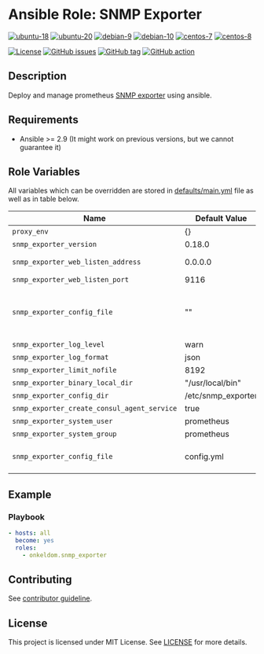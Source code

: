 # Ansible Role: SNMP Exporter

[![ubuntu-18](https://img.shields.io/badge/ubuntu-18.x-orange?style=flat&logo=ubuntu)](https://ubuntu.com/)
[![ubuntu-20](https://img.shields.io/badge/ubuntu-20.x-orange?style=flat&logo=ubuntu)](https://ubuntu.com/)
[![debian-9](https://img.shields.io/badge/debian-9.x-orange?style=flat&logo=debian)](https://www.debian.org/)
[![debian-10](https://img.shields.io/badge/debian-10.x-orange?style=flat&logo=debian)](https://www.debian.org/)
[![centos-7](https://img.shields.io/badge/centos-7.x-orange?style=flat&logo=centos)](https://www.centos.org/)
[![centos-8](https://img.shields.io/badge/centos-8.x-orange?style=flat&logo=centos)](https://www.centos.org/)

[![License](https://img.shields.io/badge/license-MIT%20License-brightgreen.svg?style=flat)](https://opensource.org/licenses/MIT)
[![GitHub issues](https://img.shields.io/github/issues/OnkelDom/ansible-role-snmp-exporter?style=flat)](https://github.com/OnkelDom/ansible-role-snmp-exporter/issues)
[![GitHub tag](https://img.shields.io/github/tag/OnkelDom/ansible-role-snmp-exporter.svg?style=flat)](https://github.com/OnkelDom/ansible-role-snmp-exporter/tags)
[![GitHub action](https://github.com/OnkelDom/ansible-role-snmp-exporter/workflows/ansible-lint/badge.svg)](https://github.com/OnkelDom/ansible-role-snmp-exporter)

## Description

Deploy and manage prometheus [SNMP exporter](https://github.com/prometheus/snmp_exporter) using ansible.

## Requirements

- Ansible >= 2.9 (It might work on previous versions, but we cannot guarantee it)

## Role Variables

All variables which can be overridden are stored in [defaults/main.yml](defaults/main.yml) file as well as in table below.

| Name           | Default Value | Description                        |
| -------------- | ------------- | -----------------------------------|
| `proxy_env` | {} | Proxy environment variables |
| `snmp_exporter_version` | 0.18.0 | SNMP exporter package version |
| `snmp_exporter_web_listen_address` | 0.0.0.0 | Address on which SNMP exporter will be listening |
| `snmp_exporter_web_listen_port` | 9116 | Port on which SNMP exporter will be listening |
| `snmp_exporter_config_file` | "" | If this is empty, role will download snmp.yml file from https://github.com/prometheus/snmp_exporter. Otherwise this should contain path to file with custom snmp exporter configuration |
| `snmp_exporter_log_level` | warn | Loglevel of the exporter |
| `snmp_exporter_log_format` | json | Logformat fo the exporter |
| `snmp_exporter_limit_nofile` | 8192 | nofile limits in systemd unit |
| `snmp_exporter_binary_local_dir` | "/usr/local/bin" | Exporter binary path |
| `snmp_exporter_config_dir` | /etc/snmp_exporter | Exporter config folder |
| `snmp_exporter_create_consul_agent_service` | true | Add consul-agent service snipped |
| `snmp_exporter_system_user` | prometheus | Exporter running user |
| `snmp_exporter_system_group` | prometheus | Exporter running group |
| `snmp_exporter_config_file` | config.yml | Config stored in files folder. If empty, there download the orignal snmp.yml from github repository |

## Example

### Playbook

```yaml
- hosts: all
  become: yes
  roles:
    - onkeldom.snmp_exporter
```

## Contributing

See [contributor guideline](CONTRIBUTING.md).

## License

This project is licensed under MIT License. See [LICENSE](/LICENSE) for more details.
